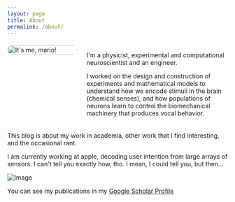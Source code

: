 ```yaml
---
layout: page
title: About
permalink: /about/
---
```


<div style="display: flex; align-items: flex-start; gap: 20px; margin: 20px 0;">
  <div style="flex: 1; max-width: 40%;">
    <img src="me_photo.jpg" alt="It's me, mario!" style="width: 100%; border-radius: 12px;">
  </div>
  <div style="flex: 2;">
    <p>
    I'm a physicist, experimental and computational neuroscientist and an engineer.
    </p><p> 
    I worked on the design and construction of experiments and mathematical models to understand how we encode stimuli in the brain (chemical senses), and how populations of neurons learn to control the biomechanical machinery that produces vocal behavior.
    </p>
    
  </div>
</div>


This blog is about my work in academia, other work that I find interesting, and the occasional rant.

I am currently working at apple, decoding user intention from large arrays of sensors.
I can't tell you exactly how, tho. I mean, I could tell you, but then...

![Image](me_photo.jpg)


You can see my publications in my
[Google Scholar Profile](https://scholar.google.com/citations?user=yrSjCGwAAAAJ&hl=en&oi=ao)



